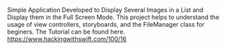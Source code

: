 Simple Application Developed to Display Several Images in a List and Display them in the Full Screen Mode.
This project helps to understand the usage of view controllers, storyboards, and the FileManager class for beginers.
The Tutorial can be found here.  https://www.hackingwithswift.com/100/16
